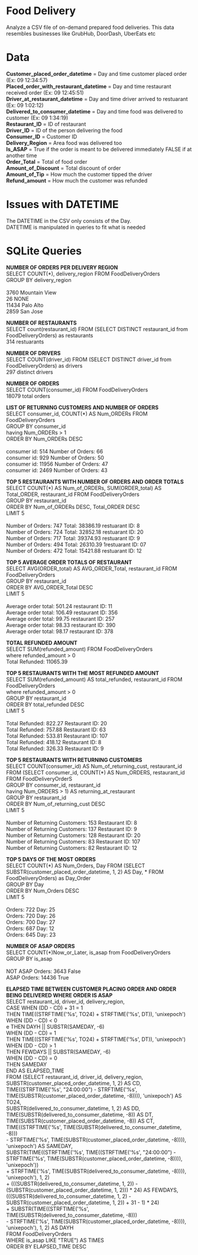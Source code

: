# **Food Delivery**
Analyze a CSV file of on-demand prepared food deliveries. 
This data resembles businesses like GrubHub, DoorDash, UberEats etc

# Data
**Customer_placed_order_datetime** = Day and time customer placed order (Ex: 09 12:34:57) <br/>
**Placed_order_with_restaurant_datetime** = Day and time restaurant received order (Ex: 09 12:45:51) <br/>
**Driver_at_restaurant_datetime** = Day and time driver arrived to restuarant (Ex: 09 1:02:12) <br/>
**Delivered_to_consumer_datetime** = Day and time food was delivered to customer (Ex: 09 1:34:19) <br/>
**Restaurant_ID** = ID of restaurant <br/>
**Driver_ID** = ID of the person delivering the food <br/>
**Consumer_ID** = Customer ID <br/>
**Delivery_Region** = Area food was delivered too <br/>
**Is_ASAP** = True if the order is meant to be delivered immediately FALSE if at another time <br/>
**Order_Total** = Total of food order <br/>
**Amount_of_Discount** = Total discount of order <br/>
**Amount_of_Tip** = How much the customer tipped the driver <br/>
**Refund_amount** = How much the customer was refunded <br/>

# Issues with DATETIME
The DATETIME in the CSV only consists of the Day. <br/>
DATETIME is manipulated in queries to fit what is needed

# SQLite Queries
**NUMBER OF ORDERS PER DELIVERY REGION**  <br/>
SELECT COUNT(*), delivery_region FROM FoodDeliveryOrders  <br/>
GROUP BY delivery_region <br/>
<br/>
3760  Mountain View <br/>
26    NONE <br/>
11434 Palo Alto <br/>
2859  San Jose <br/>

**NUMBER OF RESTAURANTS**  <br/>
SELECT count(restaurant_id) FROM (SELECT DISTINCT restaurant_id from FoodDeliveryOrders) as restaurants <br/>
314 restuarants<br/>

**NUMBER OF DRIVERS** <br/>
SELECT COUNT(driver_id) FROM (SELECT DISTINCT driver_id from FoodDeliveryOrders) as drivers<br/>
297 distinct drivers<br/>

**NUMBER OF ORDERS** <br/>
SELECT COUNT(consumer_id) FROM FoodDeliveryOrders <br/>
18079 total orders<br/>

**LIST OF RETURNING CUSTOMERS AND NUMBER OF ORDERS** <br/>
SELECT consumer_id, COUNT(*) AS Num_ORDERs FROM FoodDeliveryOrders <br/>
GROUP BY consumer_id <br/>
having Num_ORDERs > 1 <br/>
ORDER BY Num_ORDERs DESC <br/>
<br/>
consumer id: 514	Number of Orders: 66 <br/>
consumer id: 929	Number of Orders: 50 <br/>
consumer id: 11956	Number of Orders: 47 <br/>
consumer id: 2469	Number of Orders: 43 <br/>

**TOP 5 RESTAURANTS WITH NUMBER OF ORDERS AND ORDER TOTALS** <br/>
SELECT COUNT(*) AS Num_of_ORDERs, SUM(ORDER_total) AS Total_ORDER, restaurant_id FROM FoodDeliveryOrders <br/>
GROUP BY restaurant_id <br/>
ORDER BY Num_of_ORDERs DESC, Total_ORDER DESC <br/>
LIMIT 5 <br/>
<br/>
Number of Orders: 747	Total: 38386.19	restuarant ID: 8<br/>
Number of Orders: 724	Total: 32852.18	restuarant ID: 20<br/>
Number of Orders: 717	Total: 39374.93	restuarant ID: 9<br/>
Number of Orders: 494	Total: 26310.39	1restuarant ID: 07<br/>
Number of Orders: 472	Total: 15421.88	restuarant ID: 12<br/>

**TOP 5 AVERAGE ORDER TOTALS OF RESTAURANT** <br/>
SELECT  AVG(ORDER_total) AS AVG_ORDER_Total, restaurant_id FROM FoodDeliveryOrders <br/>
GROUP BY restaurant_id <br/>
ORDER BY AVG_ORDER_Total DESC <br/>
LIMIT 5 <br/>
<br/>
Average order total: 501.24		restaurant ID: 11 <br/>
Average order total: 106.49		restaurant ID: 356 <br/>
Average order total: 99.75		restaurant ID: 257 <br/>
Average order total: 98.33		restaurant ID: 390 <br/>
Average order total: 98.17		restaurant ID: 378 <br/>
	

**TOTAL REFUNDED AMOUNT** <br/>
SELECT  SUM(refunded_amount) FROM FoodDeliveryOrders <br/>
where refunded_amount > 0 <br/>
Total Refunded: 11065.39 <br/>

**TOP 5 RESTAURANTS WITH THE MOST REFUNDED AMOUNT** <br/>
SELECT  SUM(refunded_amount) AS total_refunded, restaurant_id FROM FoodDeliveryOrders <br/>
where refunded_amount > 0 <br/>
GROUP BY restaurant_id <br/>
ORDER BY total_refunded DESC <br/>
LIMIT 5 <br/>
<br/>
Total Refunded: 822.27		Restaurant ID: 20 <br/>
Total Refunded: 757.88		Restaurant ID: 63 <br/>
Total Refunded: 533.81		Restaurant ID: 107 <br/>
Total Refunded: 418.12		Restaurant ID: 8 <br/>
Total Refunded: 326.33		Restaurant ID: 9 <br/>

**TOP 5 RESTAURANTS WITH RETURNING CUSTOMERS** <br/>
SELECT COUNT(consumer_id) AS Num_of_returning_cust, restaurant_id FROM (SELECT consumer_id, COUNT(*) AS Num_ORDERS, restaurant_id FROM FoodDeliveryOrderS <br/>
GROUP BY consumer_id, restaurant_id <br/>
having Num_ORDERS > 1) AS returning_at_restaurant <br/>
GROUP BY restaurant_id <br/>
ORDER BY Num_of_returning_cust DESC <br/>
LIMIT 5 <br/>
<br/>
Number of Returning Customers: 153	Restaurant ID: 8 <br/>
Number of Returning Customers: 137	Restaurant ID: 9 <br/>
Number of Returning Customers: 128	Restaurant ID: 20 <br/>
Number of Returning Customers: 83	Restaurant ID: 107 <br/>
Number of Returning Customers: 82	Restaurant ID: 12 <br/>


**TOP 5 DAYS OF THE MOST ORDERS** <br/>
SELECT COUNT(*) AS Num_Orders, Day FROM (SELECT SUBSTR(customer_placed_order_datetime, 1, 2) AS Day, *  FROM FoodDeliveryOrders) as Day_Order <br/>
GROUP BY Day <br/>
ORDER BY Num_Orders DESC <br/>
LIMIT 5 <br/>
<br/>
Orders: 722	Day: 25 <br/>
Orders: 720	Day: 26 <br/>
Orders: 700	Day: 27 <br/>
Orders: 687	Day: 12 <br/>
Orders: 645	Day: 23 <br/>

**NUMBER OF ASAP ORDERS** <br/>
SELECT COUNT(*)Now_or_Later, is_asap from FoodDeliveryOrders <br/>
GROUP BY is_asap <br/>
<br/>
NOT ASAP Orders: 3643	False <br/>
ASAP Orders:     14436	True <br/>


**ELAPSED TIME BETWEEN CUSTOMER PLACING ORDER AND ORDER BEING DELIVERED WHERE ORDER IS ASAP** <br/>
SELECT  restaurant_id, driver_id, delivery_region, <br/>
CASE WHEN (DD - CD) + 31 = 1  <br/>
	 THEN TIME((STRFTIME('%s', TO24) + STRFTIME('%s', DT)), 'unixepoch') <br/>
         WHEN (DD - CD)  < 0 <br/>e
     	 THEN DAYH || SUBSTR(SAMEDAY, -6) <br/>
	 WHEN (DD - CD) = 1  <br/>
      	 THEN  TIME((STRFTIME('%s', TO24) + STRFTIME('%s', DT)), 'unixepoch') <br/>
     	 WHEN (DD - CD) > 1 <br/>
     	 THEN  FEWDAYS || SUBSTR(SAMEDAY, -6) <br/>
     	 WHEN (DD - CD) = 0 <br/>
     	 THEN SAMEDAY <br/>
	 END AS ELAPSED_TIME <br/>
		FROM (SELECT  restaurant_id, driver_id, delivery_region, SUBSTR(customer_placed_order_datetime, 1, 2) AS CD,  <br/>
      		TIME((STRFTIME('%s', "24:00:00") - STRFTIME('%s', TIME(SUBSTR(customer_placed_order_datetime, -8)))), 'unixepoch') AS TO24, <br/>
	  	SUBSTR(delivered_to_consumer_datetime, 1, 2) AS DD,  <br/>
      		TIME(SUBSTR(delivered_to_consumer_datetime, -8)) AS DT, <br/>
      		TIME(SUBSTR(customer_placed_order_datetime, -8)) AS CT, <br/>
      		TIME((STRFTIME('%s', TIME(SUBSTR(delivered_to_consumer_datetime, -8)))  <br/>
            	- STRFTIME('%s', TIME(SUBSTR(customer_placed_order_datetime, -8)))), 'unixepoch') AS SAMEDAY,  <br/>
      		SUBSTR(TIME((STRFTIME('%s', TIME((STRFTIME('%s', "24:00:00") - STRFTIME('%s', TIME(SUBSTR(customer_placed_order_datetime, -8)))), 'unixepoch'))  <br/>
            	+ STRFTIME('%s', TIME(SUBSTR(delivered_to_consumer_datetime, -8)))), 'unixepoch'), 1, 2)  <br/>
      	    	+ (((SUBSTR(delivered_to_consumer_datetime, 1, 2)) - (SUBSTR(customer_placed_order_datetime, 1, 2))) * 24) AS FEWDAYS,  <br/>
	  	(((SUBSTR(delivered_to_consumer_datetime, 1, 2) - SUBSTR(customer_placed_order_datetime, 1, 2)) + 31 - 1) * 24) <br/>
      		+ SUBSTR(TIME((STRFTIME('%s', TIME(SUBSTR(delivered_to_consumer_datetime, -8)))  <br/>
            	- STRFTIME('%s', TIME(SUBSTR(customer_placed_order_datetime, -8)))), 'unixepoch'), 1, 2) AS DAYH <br/>
		FROM FoodDeliveryOrders <br/>
		WHERE is_asap LIKE "TRUE") AS TIMES <br/>
ORDER BY ELAPSED_TIME DESC
